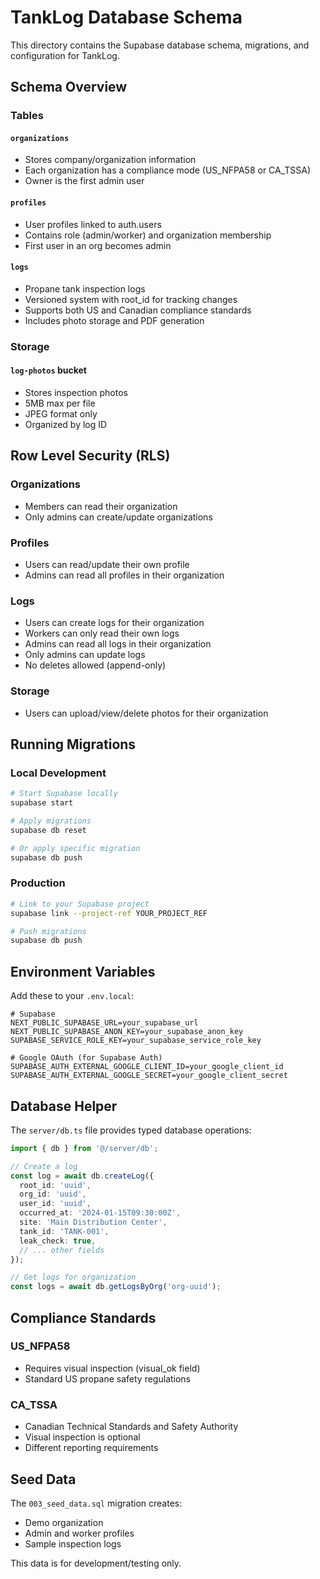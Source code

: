 # TankLog Database Schema

This directory contains the Supabase database schema, migrations, and configuration for TankLog.

## Schema Overview

### Tables

#### `organizations`

- Stores company/organization information
- Each organization has a compliance mode (US_NFPA58 or CA_TSSA)
- Owner is the first admin user

#### `profiles`

- User profiles linked to auth.users
- Contains role (admin/worker) and organization membership
- First user in an org becomes admin

#### `logs`

- Propane tank inspection logs
- Versioned system with root_id for tracking changes
- Supports both US and Canadian compliance standards
- Includes photo storage and PDF generation

### Storage

#### `log-photos` bucket

- Stores inspection photos
- 5MB max per file
- JPEG format only
- Organized by log ID

## Row Level Security (RLS)

### Organizations

- Members can read their organization
- Only admins can create/update organizations

### Profiles

- Users can read/update their own profile
- Admins can read all profiles in their organization

### Logs

- Users can create logs for their organization
- Workers can only read their own logs
- Admins can read all logs in their organization
- Only admins can update logs
- No deletes allowed (append-only)

### Storage

- Users can upload/view/delete photos for their organization

## Running Migrations

### Local Development

```bash
# Start Supabase locally
supabase start

# Apply migrations
supabase db reset

# Or apply specific migration
supabase db push
```

### Production

```bash
# Link to your Supabase project
supabase link --project-ref YOUR_PROJECT_REF

# Push migrations
supabase db push
```

## Environment Variables

Add these to your `.env.local`:

```env
# Supabase
NEXT_PUBLIC_SUPABASE_URL=your_supabase_url
NEXT_PUBLIC_SUPABASE_ANON_KEY=your_supabase_anon_key
SUPABASE_SERVICE_ROLE_KEY=your_supabase_service_role_key

# Google OAuth (for Supabase Auth)
SUPABASE_AUTH_EXTERNAL_GOOGLE_CLIENT_ID=your_google_client_id
SUPABASE_AUTH_EXTERNAL_GOOGLE_SECRET=your_google_client_secret
```

## Database Helper

The `server/db.ts` file provides typed database operations:

```typescript
import { db } from '@/server/db';

// Create a log
const log = await db.createLog({
  root_id: 'uuid',
  org_id: 'uuid',
  user_id: 'uuid',
  occurred_at: '2024-01-15T09:30:00Z',
  site: 'Main Distribution Center',
  tank_id: 'TANK-001',
  leak_check: true,
  // ... other fields
});

// Get logs for organization
const logs = await db.getLogsByOrg('org-uuid');
```

## Compliance Standards

### US_NFPA58

- Requires visual inspection (visual_ok field)
- Standard US propane safety regulations

### CA_TSSA

- Canadian Technical Standards and Safety Authority
- Visual inspection is optional
- Different reporting requirements

## Seed Data

The `003_seed_data.sql` migration creates:

- Demo organization
- Admin and worker profiles
- Sample inspection logs

This data is for development/testing only.
